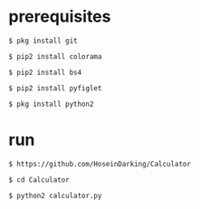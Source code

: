 # prerequisites
`$ pkg install git`

`$ pip2 install colorama`

`$ pip2 install bs4`

`$ pip2 install pyfiglet`

`$ pkg install python2`

# run
`$ https://github.com/HoseinDarking/Calculator`

`$ cd Calculator`

`$ python2 calculator.py`
